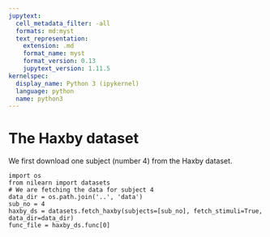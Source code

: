 ```yaml
---
jupytext:
  cell_metadata_filter: -all
  formats: md:myst
  text_representation:
    extension: .md
    format_name: myst
    format_version: 0.13
    jupytext_version: 1.11.5
kernelspec:
  display_name: Python 3 (ipykernel)
  language: python
  name: python3
---
```


# The Haxby dataset

We first download one subject (number 4) from the Haxby dataset.

```{code-cell} python3
import os
from nilearn import datasets
# We are fetching the data for subject 4
data_dir = os.path.join('..', 'data')
sub_no = 4
haxby_ds = datasets.fetch_haxby(subjects=[sub_no], fetch_stimuli=True, data_dir=data_dir)
func_file = haxby_ds.func[0]
```
